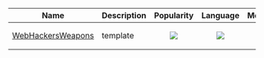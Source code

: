 | Name | Description | Popularity | Language | Metadata |
| ---------- | :---------- | :----------: | :----------: | :----------: |
| [WebHackersWeapons](https://github.com/hahwul/WebHackersWeapons) | template | <img src="https://img.shields.io/github/stars/hahwul/WebHackersWeapons"> | <img src="https://img.shields.io/github/languages/top/hahwul/WebHackersWeapons"> | <img src="https://img.shields.io/github/repo-size/hahwul/WebHackersWeapons"><br><img src="https://img.shields.io/github/license/hahwul/WebHackersWeapons"><br> ![](https://img.shields.io/github/license/hahwul/WebHackersWeapons)   |
